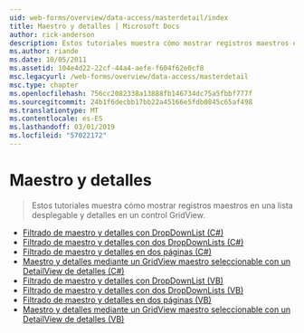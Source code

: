 ```yaml
---
uid: web-forms/overview/data-access/masterdetail/index
title: Maestro y detalles | Microsoft Docs
author: rick-anderson
description: Estos tutoriales muestra cómo mostrar registros maestros en una lista desplegable y detalles en un control GridView.
ms.author: riande
ms.date: 10/05/2011
ms.assetid: 104e4d22-22cf-44a4-aefe-f604f62e0cf8
msc.legacyurl: /web-forms/overview/data-access/masterdetail
msc.type: chapter
ms.openlocfilehash: 756cc2082338a13888fb146734dc75a5fbbf777f
ms.sourcegitcommit: 24b1f6decbb17bb22a45166e5fdb0845c65af498
ms.translationtype: MT
ms.contentlocale: es-ES
ms.lasthandoff: 03/01/2019
ms.locfileid: "57022172"
---
```

<a name="masterdetail"></a>Maestro y detalles
====================
> Estos tutoriales muestra cómo mostrar registros maestros en una lista desplegable y detalles en un control GridView.


- [Filtrado de maestro y detalles con DropDownList (C#)](master-detail-filtering-with-a-dropdownlist-cs.md)
- [Filtrado de maestro y detalles con dos DropDownLists (C#)](master-detail-filtering-with-two-dropdownlists-cs.md)
- [Filtrado de maestro y detalles en dos páginas (C#)](master-detail-filtering-across-two-pages-cs.md)
- [Maestro y detalles mediante un GridView maestro seleccionable con un DetailView de detalles (C#)](master-detail-using-a-selectable-master-gridview-with-a-details-detailview-cs.md)
- [Filtrado de maestro y detalles con DropDownList (VB)](master-detail-filtering-with-a-dropdownlist-vb.md)
- [Filtrado de maestro y detalles con dos DropDownLists (VB)](master-detail-filtering-with-two-dropdownlists-vb.md)
- [Filtrado de maestro y detalles en dos páginas (VB)](master-detail-filtering-across-two-pages-vb.md)
- [Maestro y detalles mediante un GridView maestro seleccionable con un DetailView de detalles (VB)](master-detail-using-a-selectable-master-gridview-with-a-details-detailview-vb.md)
